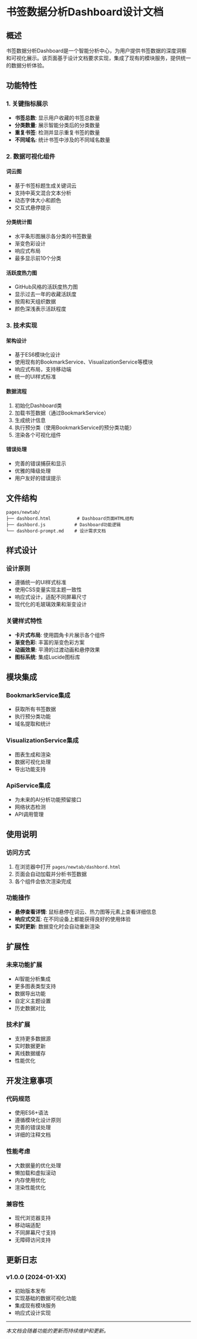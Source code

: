 # 书签数据分析Dashboard设计文档

## 概述

书签数据分析Dashboard是一个智能分析中心，为用户提供书签数据的深度洞察和可视化展示。该页面基于设计文档要求实现，集成了现有的模块服务，提供统一的数据分析体验。

## 功能特性

### 1. 关键指标展示
- **书签总数**: 显示用户收藏的书签总数量
- **分类数量**: 展示智能分类后的分类数量
- **重复书签**: 检测并显示重复书签的数量
- **不同域名**: 统计书签中涉及的不同域名数量

### 2. 数据可视化组件

#### 词云图
- 基于书签标题生成关键词云
- 支持中英文混合文本分析
- 动态字体大小和颜色
- 交互式悬停提示

#### 分类统计图
- 水平条形图展示各分类的书签数量
- 渐变色彩设计
- 响应式布局
- 最多显示前10个分类

#### 活跃度热力图
- GitHub风格的活跃度热力图
- 显示过去一年的收藏活跃度
- 按周和天组织数据
- 颜色深浅表示活跃程度

### 3. 技术实现

#### 架构设计
- 基于ES6模块化设计
- 使用现有的BookmarkService、VisualizationService等模块
- 响应式布局，支持移动端
- 统一的UI样式标准

#### 数据流程
1. 初始化Dashboard类
2. 加载书签数据（通过BookmarkService）
3. 生成统计信息
4. 执行预分类（使用BookmarkService的预分类功能）
5. 渲染各个可视化组件

#### 错误处理
- 完善的错误捕获和显示
- 优雅的降级处理
- 用户友好的错误提示

## 文件结构

```
pages/newtab/
├── dashbord.html          # Dashboard页面HTML结构
├── dashbord.js           # Dashboard功能逻辑
└── dashbord-prompt.md    # 设计需求文档
```

## 样式设计

### 设计原则
- 遵循统一的UI样式标准
- 使用CSS变量实现主题一致性
- 响应式设计，适配不同屏幕尺寸
- 现代化的毛玻璃效果和渐变设计

### 关键样式特性
- **卡片式布局**: 使用圆角卡片展示各个组件
- **渐变色彩**: 丰富的渐变色彩方案
- **动画效果**: 平滑的过渡动画和悬停效果
- **图标系统**: 集成Lucide图标库

## 模块集成

### BookmarkService集成
- 获取所有书签数据
- 执行预分类功能
- 域名提取和统计

### VisualizationService集成
- 图表生成和渲染
- 数据可视化处理
- 导出功能支持

### ApiService集成
- 为未来的AI分析功能预留接口
- 网络状态检测
- API调用管理

## 使用说明

### 访问方式
1. 在浏览器中打开 `pages/newtab/dashbord.html`
2. 页面会自动加载并分析书签数据
3. 各个组件会依次渲染完成

### 功能操作
- **悬停查看详情**: 鼠标悬停在词云、热力图等元素上查看详细信息
- **响应式交互**: 在不同设备上都能获得良好的使用体验
- **实时更新**: 数据变化时会自动重新渲染

## 扩展性

### 未来功能扩展
- AI智能分析集成
- 更多图表类型支持
- 数据导出功能
- 自定义主题设置
- 历史数据对比

### 技术扩展
- 支持更多数据源
- 实时数据更新
- 离线数据缓存
- 性能优化

## 开发注意事项

### 代码规范
- 使用ES6+语法
- 遵循模块化设计原则
- 完善的错误处理
- 详细的注释文档

### 性能考虑
- 大数据量的优化处理
- 懒加载和虚拟滚动
- 内存使用优化
- 渲染性能优化

### 兼容性
- 现代浏览器支持
- 移动端适配
- 不同屏幕尺寸支持
- 无障碍访问支持

## 更新日志

### v1.0.0 (2024-01-XX)
- 初始版本发布
- 实现基础的数据可视化功能
- 集成现有模块服务
- 响应式设计实现

---

*本文档会随着功能的更新而持续维护和更新。*




